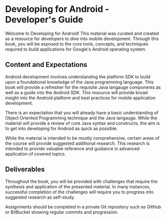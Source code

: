 Developing for Android - Developer's Guide
=======

Welcome to Developing for Android!  This material was curated and created as a resource for developers to dive into mobile development.  Through this book, you will be exposed to the core tools, concepts, and techniques required to build applications for Google's Android operating system. 

## Content and Expectations

Android development involves understanding the platform SDK to build upon a foundational knowledge of the Java programming language. This book will provide a refresher for the requisite Java langauge components as well as a guide into the Android SDK.  This resource will provide broad insight into the Android platform and best practices for mobile application development.  

There is an expectation that you will already have a basic understanding of Object Oriented Programming technique and the Java langauge.  While the material will provide a review of core Java syntax and constructs, the aim is to get into developing for Android as quick as possible.  

While the material is intended to be mostly comprehensive, certain areas of the course will provide suggested additional research.  This research is intended to provide valuable reference and guidance in advanced application of covered topics.


## Deliverables

Throughout the book, you will be provided with challenges that require the synthesis and application of the presented material.  In many instances, successful completion of the challenges will require you to progress into suggested research as self-study.  

Assignments should be completed in a private Git repository such as GitHub or BitBucket showing regular commits and progression.  